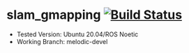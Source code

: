 slam_gmapping [![Build Status](https://travis-ci.com/ros-perception/slam_gmapping.svg?branch=melodic-devel)](https://travis-ci.org/ros-perception/slam_gmapping)
================================================================================================================================================================


- Tested Version: Ubuntu 20.04/ROS Noetic
- Working Branch: melodic-devel